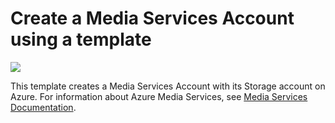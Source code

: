 # Create a Media Services Account using a template

<a href="https://portal.azure.com/#create/Microsoft.Template/uri/https%3A%2F%2Fraw.githubusercontent.com%2Fmathieu-benoit%2Fazure-quickstart-templates%2Fmathieu-benoit%2Fadd-101-media-services-create%2F101-media-services-create%2Fazuredeploy.json" target="_blank">
    <img src="http://azuredeploy.net/deploybutton.png"/>
</a>

This template creates a Media Services Account with its Storage account on Azure.
For information about Azure Media Services, see [Media Services Documentation](https://docs.microsoft.com/en-us/azure/media-services/).
